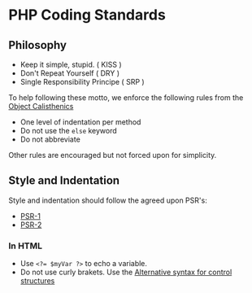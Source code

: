 # PHP Coding Standards

## Philosophy
  - Keep it simple, stupid. ( KISS )
  - Don't Repeat Yourself ( DRY )
  - Single Responsibility Principe ( SRP )

To help following these motto, we enforce the following rules from the [Object Calisthenics](https://github.com/TheLadders/object-calisthenics)
  - One level of indentation per method
  - Do not use the ``else`` keyword
  - Do not abbreviate

Other rules are encouraged but not forced upon for simplicity.
  
## Style and Indentation
Style and indentation should follow the agreed upon PSR's:
 - [PSR-1](https://github.com/php-fig/fig-standards/blob/master/accepted/PSR-1-basic-coding-standard.md)
 - [PSR-2](https://github.com/php-fig/fig-standards/blob/master/accepted/PSR-2-coding-style-guide.md)

### In HTML
 - Use ``<?= $myVar ?>`` to echo a variable.
 - Do not use curly brakets. Use the [Alternative syntax for control structures](http://www.php.net/manual/en/control-structures.alternative-syntax.php)



